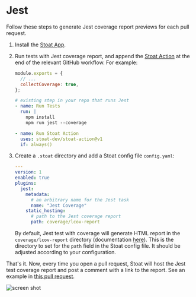 # Jest

Follow these steps to generate Jest coverage report previews for each pull request.

1. Install the [Stoat App](https://github.com/apps/stoat-app).

2. Run tests with Jest coverage report, and append the [Stoat Action](https://github.com/stoat-dev/stoat-action) at the end of the relevant GitHub workflow. For example:

    ```js title="jest.config.js"
    module.exports = {
      // ...
      collectCoverage: true,
    };
    ```

    ```yaml title=".github/workflows/test.yaml"
    # existing step in your repo that runs Jest
    - name: Run Tests
      run: |
        npm install
        npm run jest --coverage

    - name: Run Stoat Action
      uses: stoat-dev/stoat-action@v1
      if: always()
    ```

3. Create a `.stoat` directory and add a Stoat config file `config.yaml`:

    ```yaml title=".stoat/config.yaml"
    ---
    version: 1
    enabled: true
    plugins:
      jest:
        metadata:
          # an arbitrary name for the Jest task
          name: "Jest Coverage"
        static_hosting:
          # path to the Jest coverage report
          path: coverage/lcov-report
    ```

   By default, Jest test with coverage will generate HTML report in the `coverage/lcov-report` directory (documentation [here](https://jestjs.io/docs/configuration#coveragereporters-arraystring--string-options)). This is the directory to set for the `path` field in the Stoat config file. It should be adjusted according to your configuration.

That's it. Now, every time you open a pull request, Stoat will host the Jest test coverage report and post a comment with a link to the report. See an example in [this pull request](https://github.com/stoat-dev/examples/pull/1).

![screen shot](https://user-images.githubusercontent.com/1933157/204403456-1e3dc522-a68c-41ee-a288-997451718eff.png)

